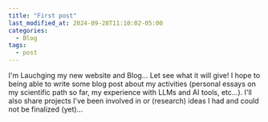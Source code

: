 ```yaml
---
title: "First post"
last_modified_at: 2024-09-28T11:10:02-05:00
categories:
  - Blog
tags:
  - post
---
```


I'm Lauchging my new website and Blog... Let see what it will give!
I hope to being able to write some blog post about my activities (personal essays on my scientific path so far, my experience with LLMs and AI tools, etc...).
I'll also share projects I've been involved in or (research) ideas I had and could not be finalized (yet)...